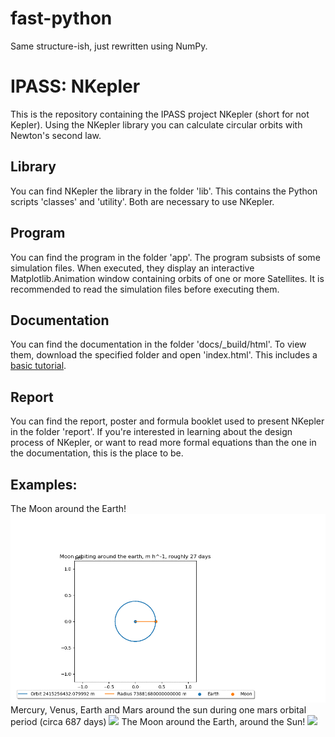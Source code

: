 # fast-python
Same structure-ish, just rewritten using NumPy.

# IPASS: NKepler
This is the repository containing the IPASS project NKepler (short for not Kepler). Using the NKepler library you
can calculate circular orbits with Newton's second law.
## Library
You can find NKepler the library in the folder 'lib'. This contains the Python scripts 'classes' and 'utility'. Both are
necessary to use NKepler.

## Program
You can find the program in the folder 'app'. The program subsists of some simulation files. When executed, they display
an interactive Matplotlib.Animation window containing orbits of one or more Satellites. It is recommended to read the
simulation files before executing them.

## Documentation
You can find the documentation in the folder 'docs/_build/html'. To view them, download the specified folder and open 
'index.html'. This includes a [basic tutorial](https://github.com/Casper-Smet/IPASS-NKepler/blob/master/docs/tutorial.rst). 

## Report
You can find the report, poster and formula booklet used to present NKepler in the folder 'report'. If you're interested
in learning about the design process of NKepler, or want to read more formal equations than the one in the documentation, 
this is the place to be. 

## Examples:

The Moon around the Earth!
![](app/orbits/moon.gif)
Mercury, Venus, Earth and Mars around the sun during one mars orbital period (circa 687 days)
![](app/orbits/solarinner.gif)
The Moon around the Earth, around the Sun!
![](app/orbits/solarluna.gif)

